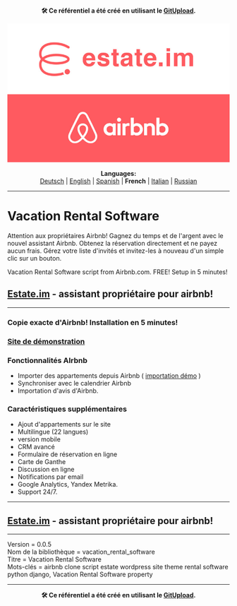 <p align="center"><b>🛠️ Ce référentiel a été créé en utilisant le <a href="https://gitupload.com">GitUpload</a>.</b></p>
<p align="center"><a href="https://estate.im"><img src="https://github.com/markolofsen/airbnb_clone_script//blob/master/.banners/banner_fr.jpg?raw=1" /></a></p>
<p align="center"><b>Languages:</b><br /><a href="https://github.com/markolofsen/airbnb_clone_script/blob/master/README_de.md">Deutsch</a> | <a href="https://github.com/markolofsen/airbnb_clone_script/blob/master/README.md">English</a> | <a href="https://github.com/markolofsen/airbnb_clone_script/blob/master/README_es.md">Spanish</a> | <b>French</b> | <a href="https://github.com/markolofsen/airbnb_clone_script/blob/master/README_it.md">Italian</a> | <a href="https://github.com/markolofsen/airbnb_clone_script/blob/master/README_ru.md">Russian</a></p>

---

# Vacation Rental Software
Attention aux propriétaires Airbnb! Gagnez du temps et de l'argent avec le nouvel assistant Airbnb. Obtenez la réservation directement et ne payez aucun frais. Gérez votre liste d'invités et invitez-les à nouveau d'un simple clic sur un bouton.

Vacation Rental Software script from Airbnb.com. FREE! Setup in 5 minutes!

## <a href="https://estate.im/">Estate.im</a> - assistant propriétaire pour airbnb!

<hr />

### Copie exacte d'Airbnb! Installation en 5 minutes!
### <a href="https://demo.estate.im">Site de démonstration</a>

### Fonctionnalités AIrbnb
* Importer des appartements depuis Airbnb ( <a href="https://estate.im/">importation démo</a> )
* Synchroniser avec le calendrier Airbnb
* Importation d'avis d'Airbnb.


### Caractéristiques supplémentaires
* Ajout d'appartements sur le site
* Multilingue (22 langues)
* version mobile
* CRM avancé
* Formulaire de réservation en ligne
* Carte de Ganthe
* Discussion en ligne
* Notifications par email
* Google Analytics, Yandex Metrika.
* Support 24/7.

<hr />

## <a href="https://estate.im/">Estate.im</a> - assistant propriétaire pour airbnb!

<hr />

Version = 0.0.5 <br />
Nom de la bibliothèque = vacation_rental_software <br />
Titre = Vacation Rental Software <br />
Mots-clés = airbnb clone script estate wordpress site theme rental software python django, Vacation Rental Software property <br />


---

<p align="center"><b>🛠️ Ce référentiel a été créé en utilisant le <a href="https://gitupload.com">GitUpload</a>.</b></p>